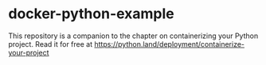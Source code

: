 ﻿# docker-python-example

This repository is a companion to the chapter on containerizing your Python project. Read it for free at https://python.land/deployment/containerize-your-project

